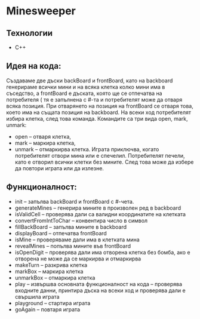 # Minesweeper

## Технологии
- C++

## Идея на кодa:
Създаваме две дъски backBoard и frontBoard, като на backboard генерираме всички мини и на всяка клетка колко мини има в съседство, а frontBoard е дъската, която ще се отпечатва на потребителя ( тя е запълнена с #-та и потребителят може да отваря всяка позиция. При отварянето на позиция на frontBoard се отваря това, което има на същата позиция на backboard.
На всеки ход потребителят избира клетка, след това команда. Командите са три вида open, mark, unmark:
- open – отваря клетка,
- mark – маркира клетка,
- unmark – отмаркирва клетка.
Играта приключва, когато потребителят отвори мина или е спечелил. Потребителят печели, като е отворил всички клетки без мините. След това може да избере да повтори играта или да излезне.

## Функционалност:
- init – запълва backBoard и frontBoard с #-чета.
- generateMines – генерира мините в произволен ред в backboard
- isValidCell – проверява дали са валидни координатите на клетката
- convertFromIntToChar – конвентира число в символ
- fillBackBoard – запълва мините в backboard
- displayBoard – отпечатва frontBoard
- isMine – проверяваме дали има в клетката мина
- revealMines – попълва мините във frontBoard
- isOpenDigit – проверява дали има отворена клетка без бомба, ако е отворена не може да се маркирва и отмаркирва
- makeTurn – разкрива клетка
- markBox – маркира клетка
- unmarkBox – отмаркира клетка
- play – извършва основната функционалност на кода – проверява входните данни, принтира дъска на всеки ход и проверява дали е свършила играта
- playground – стартира играта
- goAgain – повтаря играта
